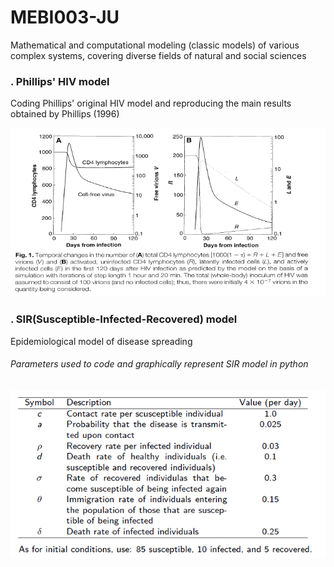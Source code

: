 # MEBI003-JU
Mathematical and computational modeling (classic models) of various complex systems, covering diverse fields of natural and social sciences
### . Phillips' HIV model
Coding Phillips' original HIV model and reproducing the main results obtained by Phillips (1996)
<p>
    <img src="https://github.com/anyarlene/MEBI003-JU/blob/master/Phillips%20Original%20HIV%20model.PNG" width="520" height="270" />
</p>

### . SIR(Susceptible-Infected-Recovered) model
Epidemiological model of disease spreading
###### Parameters used to code and graphically represent SIR model in python
<p>
    <img src="https://github.com/anyarlene/MEBI003-JU/blob/master/SIR%20model%20parameters.PNG" width="520" height="270" />
</p>

